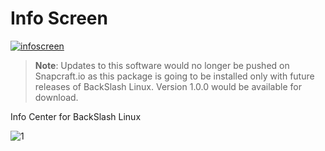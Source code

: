 # Info Screen

[![infoscreen](https://snapcraft.io//infoscreen/badge.svg)](https://snapcraft.io/infoscreen)

> **Note**: Updates to this software would no longer be pushed on Snapcraft.io as this package is going to be installed only with future releases of BackSlash Linux. Version 1.0.0 would be available for download.

Info Center for BackSlash Linux

![1](InfoScreen.gif)
